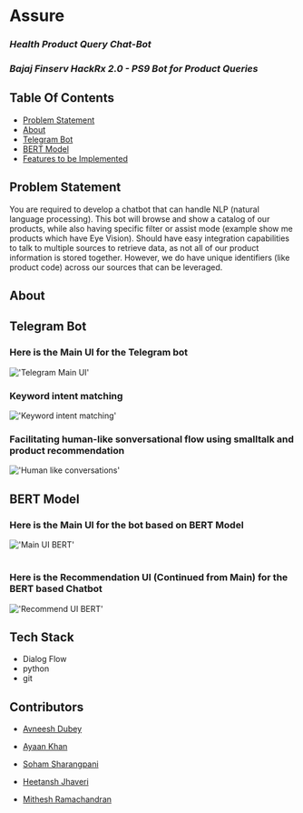 # Assure

### *Health Product Query Chat-Bot*
### *Bajaj Finserv HackRx 2.0 - PS9 Bot for Product Queries*

## Table Of Contents
  - [Problem Statement ](#problem-statement)
  - [About](#About)
  - [Telegram Bot](#Telegram-Bot)
  - [BERT Model](#BERT-Model)
  - [Features to be Implemented](#features-to-be-implemented)


## Problem Statement
You are required to develop a chatbot that can handle NLP (natural language processing). This bot will browse and show a catalog of our products, while also having specific filter or assist mode (example show me products which have Eye Vision). Should have easy integration capabilities to talk to multiple sources to retrieve data, as not all of our product information is stored together. However, we do have unique identifiers (like product code) across our sources that can be leveraged.

## About

## Telegram Bot

### Here is the Main UI for the Telegram bot
!['Telegram Main UI'](https://github.com/HackRx2-0/ps9_data_another_day/blob/main/Bot_01/Chatbot1.jpg)
### Keyword intent matching
!['Keyword intent matching'](https://github.com/HackRx2-0/ps9_data_another_day/blob/main/Bot_01/Chatbot2.jpeg)
### Facilitating human-like sonversational flow using smalltalk and product recommendation
!['Human like conversations'](https://github.com/HackRx2-0/ps9_data_another_day/blob/main/Bot_01/Chatbot3.jpeg)


## BERT Model

### Here is the Main UI for the bot based on BERT Model
!['Main UI BERT'](https://github.com/HackRx2-0/ps9_data_another_day/blob/901195d2c25bc991547cf75680618cbb3567439d/BERT/mainui.jpg)
#
#
### Here is the Recommendation UI (Continued from Main) for the BERT based Chatbot
!['Recommend UI BERT'](https://github.com/HackRx2-0/ps9_data_another_day/blob/901195d2c25bc991547cf75680618cbb3567439d/BERT/main2ui.jpg)


## Tech Stack
- Dialog Flow
- python
- git

## Contributors

- [Avneesh Dubey](https://github.com/avneeshdubey99)

- [Ayaan Khan](https://github.com/ayaan-27)

- [Soham Sharangpani](https://github.com/SohamSharangpani)

- [Heetansh Jhaveri](https://github.com/hjj31)

- [Mithesh Ramachandran](https://github.com/259mit)










 
